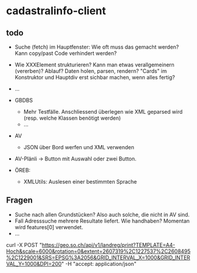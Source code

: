 # cadastralinfo-client

## todo
- Suche (fetch) im Hauptfenster: Wie oft muss das gemacht werden? Kann copy/past Code verhindert werden?
- Wie XXXElement strukturieren? Kann man etwas verallgemeinern (vererben)? Ablauf? Daten holen, parsen, rendern? "Cards" im Konstruktor und Hauptdiv erst sichbar machen, wenn alles fertig?
- ...

- GBDBS
  * Mehr Testfälle. Anschliessend überlegen wie XML geparsed wird (resp. welche Klassen benötigt werden)
  * ...
- AV
  * JSON über Bord werfen und XML verwenden

- AV-Plänli -> Button mit Auswahl oder zwei Button.

- ÖREB:
  * XMLUtils: Auslesen einer bestimmten Sprache

## Fragen
- Suche nach allen Grundstücken? Also auch solche, die nicht in AV sind.
- Fall Adresssuche mehrere Resultate liefert. Wie handhaben? Momentan wird features[0] verwendet.
- ...


curl -X POST "https://geo.so.ch/api/v1/landreg/print?TEMPLATE=A4-Hoch&scale=6000&rotation=0&extent=2607319%2C1227537%2C2608495%2C1229001&SRS=EPSG%3A2056&GRID_INTERVAL_X=1000&GRID_INTERVAL_Y=1000&DPI=200" -H "accept: application/json"